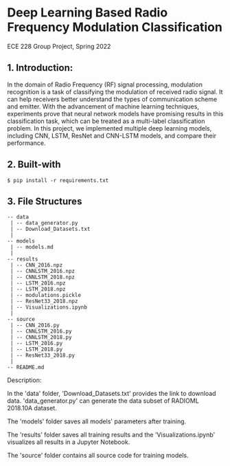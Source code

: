 # Deep Learning Based Radio Frequency Modulation Classification
ECE 228 Group Project, Spring 2022

## 1. Introduction:
In the domain of Radio Frequency (RF) signal processing, modulation recognition is a task of classifying the modulation of received radio signal. It can help receivers better understand the types of communication scheme and emitter. With the advancement of machine learning techniques, experiments prove that neural network models have promising results in this classification task, which can be treated as a multi-label classification problem. In this project, we implemented multiple deep learning models, including CNN, LSTM, ResNet and CNN-LSTM models, and compare their performance.


## 2. Built-with
```
$ pip install -r requirements.txt
```
## 3. File Structures

```
-- data
 | -- data_generator.py
 | -- Download_Datasets.txt
 |
-- models
 | -- models.md
 |
-- results
 | -- CNN_2016.npz
 | -- CNNLSTM_2016.npz
 | -- CNNLSTM_2018.npz
 | -- LSTM_2016.npz
 | -- LSTM_2018.npz
 | -- modulations.pickle
 | -- ResNet33_2018.npz
 | -- Visualizations.ipynb
 |
-- source
 | -- CNN_2016.py
 | -- CNNLSTM_2016.py
 | -- CNNLSTM_2018.py
 | -- LSTM_2016.py
 | -- LSTM_2018.py
 | -- ResNet33_2018.py
 |
-- README.md
```

Description:

In the 'data' folder, 'Download_Datasets.txt' provides the link to download data. 'data_generator.py' can generate the data subset of RADIOML 2018.10A dataset.

The 'models' folder saves all models' parameters after training.

The 'results' folder saves all training results and the 'Visualizations.ipynb' visualizes all results in a Jupyter Notebook.

The 'source' folder contains all source code for training models.
